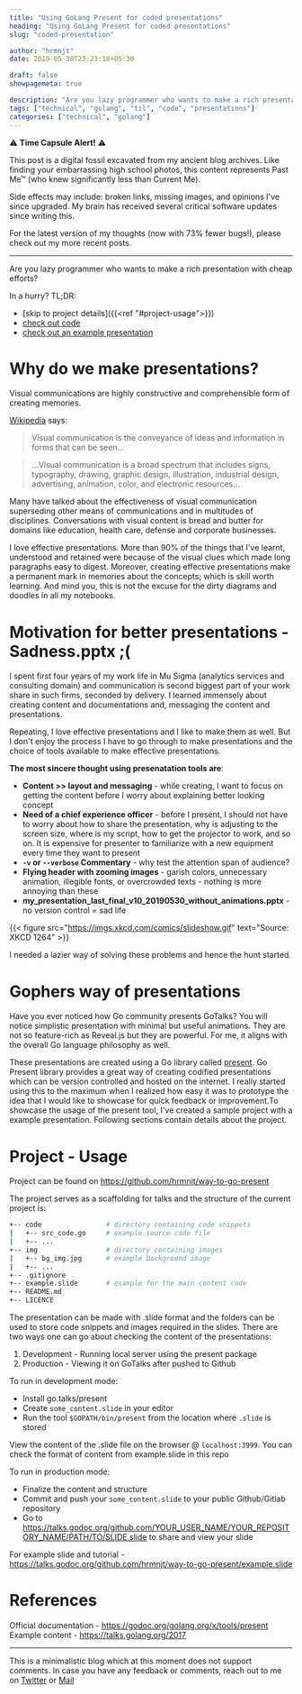 ```yaml
---
title: "Using GoLang Present for coded presentations"
heading: "Using GoLang Present for coded presentations"
slug: "coded-presentation"

author: "hrmnjt"
date: 2019-05-30T23:23:18+05:30

draft: false
showpagemeta: true

description: "Are you lazy programmer who wants to make a rich presentation with cheap efforts?"
tags: ["technical", "golang", "til", "code", "presentations"]
categories: ["technical", "golang"]
---
```


⚠️ **Time Capsule Alert!** ⚠️

This post is a digital fossil excavated from my ancient blog archives. Like finding your embarrassing high school photos, this content represents Past Me™ (who knew significantly less than Current Me).

Side effects may include: broken links, missing images, and opinions I've since upgraded. My brain has received several critical software updates since writing this.

For the latest version of my thoughts (now with 73% fewer bugs!), please check out my more recent posts.

---

Are you lazy programmer who wants to make a rich presentation with cheap efforts?

In a hurry? TL;DR:

* [skip to project details]({{<ref "#project-usage">}})
* [check out code](https://github.com/hrmnjt/way-to-go-present)
* [check out an example presentation](https://talks.godoc.org/github.com/hrmnjt/way-to-go-present/example.slide)

# Why do we make presentations?

Visual communications are highly constructive and comprehensible form of
creating memories.

[Wikipedia](https://en.wikipedia.org/wiki/Visual_communication) says:

> Visual communication is the conveyance of ideas and information in forms that
can be seen...

> ...Visual communication is a broad spectrum that includes signs, typography,
drawing, graphic design, illustration, industrial design, advertising,
animation, color, and electronic resources...

Many have talked about the effectiveness of visual communication superseding
other means of communications and in multitudes of disciplines. Conversations
with visual content is bread and butter for domains like education,
health care, defense and corporate businesses.

I love effective presentations. More than 90% of the things that I've learnt,
understood and retained were because of the visual clues which made long
paragraphs easy to digest. Moreover, creating effective presentations make a
permanent mark in memories about the concepts; which is skill worth learning.
And mind you, this is not the excuse for the dirty diagrams and doodles in all
my notebooks.

# Motivation for better presentations - Sadness.pptx ;(

I spent first four years of my work life in Mu Sigma (analytics services and
consulting domain) and communication is second biggest part of your work share
in such firms, seconded by delivery. I learned immensely about creating content
and documentations and, messaging the content and presentations.

Repeating, I love effective presentations and I like to make them as well. But
I don't enjoy the process I have to go through to make presentations and the
choice of tools available to make effective presentations.

**The most sincere thought using presenatation tools are**:

* **Content >> layout and messaging** - while creating, I want to focus on
getting the content before I worry about explaining better looking concept
* **Need of a chief experience officer** - before I present, I should not have
to worry about how to share the presentation, why is adjusting to the screen
size, where is my script, how to get the projector to work, and so on. It is
expensive for presenter to familiarize with a new equipment every time they
want to present
* **`-v` or `--verbose` Commentary** - why test the attention span of audience?
* **Flying header with zooming images** - garish colors, unnecessary animation,
illegible fonts, or overcrowded texts - nothing is more annoying than these
* **my_presentation_last_final_v10_20190530_without_animations.pptx** - no
version control = sad life

{{< figure src="https://imgs.xkcd.com/comics/slideshow.gif" text="Source: XKCD 1264" >}}

I needed a lazier way of solving these problems and hence the hunt started.

# Gophers way of presentations

Have you ever noticed how Go community presents GoTalks? You will notice
simplistic presentation with minimal but useful animations. They are not so
feature-rich as Reveal.js but they are powerful. For me, it aligns with the
overall Go language philosophy as well.

These presentations are created using a Go library called
[present](https://godoc.org/golang.org/x/tools/present).
Go Present library provides a great way of creating codified presentations
which can be version controlled and hosted on the internet. I really started
using this to the maximum when I realized how easy it was to prototype the idea
that I would like to showcase for quick feedback or improvement.To showcase the
usage of the present tool, I've created a sample project with a example
presentation. Following sections contain details about the project.

# Project - Usage

Project can be found on https://github.com/hrmnjt/way-to-go-present

The project serves as a scaffolding for talks and the structure of the current
project is:
```bash
+-- code                # directory containing code snippets
|   +-- src_code.go     # example source code file
|   +-- ...
+-- img                 # directory containing images
|   +-- bg_img.jpg      # example background image
|   +-- ...
+-- .gitignore
+-- example.slide       # example for the main content code
+-- README.md
+-- LICENCE
```

The presentation can be made with .slide format and the folders can be used to
store code snippets and images required in the slides. There are two ways one
can go about checking the content of the presentations:

1. Development - Running local server using the present package
2. Production - Viewing it on GoTalks after pushed to Github

To run in development mode:

* Install go.talks/present
* Create `some_content.slide` in your editor
* Run the tool `$GOPATH/bin/present` from the location where `.slide` is stored

View the content of the .slide file on the browser @ `localhost:3999`. You can
check the format of content from example.slide in this repo

To run in production mode:

* Finalize the content and structure
* Commit and push your `some_content.slide` to your public Github/Gitlab
repository
* Go to https://talks.godoc.org/github.com/YOUR_USER_NAME/YOUR_REPOSITORY_NAME/PATH/TO/SLIDE.slide
to share and view your slide

For example slide and tutorial -
https://talks.godoc.org/github.com/hrmnjt/way-to-go-present/example.slide

# References

Official documentation - https://godoc.org/golang.org/x/tools/present
Example content - https://talks.golang.org/2017

---

This is a minimalistic blog which at this moment does not support comments. In
case you have any feedback or comments, reach out to me on
[Twitter](https://twitter.com/hrmnjts)
or [Mail](mailto:hrmnjt@hrmn.in)
